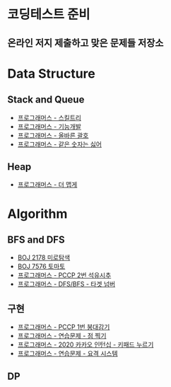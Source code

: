 코딩테스트 준비
===

온라인 저지 제출하고 맞은 문제들 저장소
---
# Data Structure

## Stack and Queue
- [프로그래머스 - 스킬트리](https://school.programmers.co.kr/learn/courses/30/lessons/49993)
- [프로그래머스 - 기능개발](https://school.programmers.co.kr/learn/courses/30/lessons/42586)
- [프로그래머스 - 올바른 괄호](https://school.programmers.co.kr/learn/courses/30/lessons/12909)
- [프로그래머스 - 같은 숫자는 싫어](https://school.programmers.co.kr/learn/courses/30/lessons/12906)

## Heap
- [프로그래머스 - 더 맵게](https://school.programmers.co.kr/learn/courses/30/lessons/42626)


# Algorithm

## BFS and DFS
- [BOJ 2178 미로탐색](https://www.acmicpc.net/problem/2178)
- [BOJ 7576 토마토](https://www.acmicpc.net/problem/7576)
- [프로그래머스 - PCCP 2번 석유시추](https://school.programmers.co.kr/learn/courses/30/lessons/250136)
- [프로그래머스 - DFS/BFS - 타겟 넘버](https://school.programmers.co.kr/learn/courses/30/lessons/43165)

## 구현
- [프로그래머스 - PCCP 1번 붕대감기](https://school.programmers.co.kr/learn/courses/30/lessons/250136)
- [프로그래머스 - 연습문제 - 점 찍기](https://school.programmers.co.kr/learn/courses/30/lessons/140107)
- [프로그래머스 - 2020 카카오 인턴십 - 키패드 누르기](https://school.programmers.co.kr/learn/courses/30/lessons/67256)
- [프로그래머스 - 연습문제 - 요격 시스템](https://school.programmers.co.kr/learn/courses/30/lessons/181188)
## DP